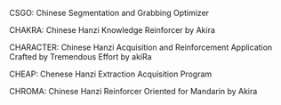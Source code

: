 CSGO:
Chinese Segmentation and Grabbing Optimizer



CHAKRA:
Chinese
Hanzi
Knowledge
Reinforcer
by
Akira

CHARACTER:
Chinese
Hanzi
Acquisition and
Reinforcement
Application
Crafted by
Tremendous
Effort by
akiRa

CHEAP:
Chenese
Hanzi
Extraction
Acquisition
Program

CHROMA:
Chinese
Hanzi
Reinforcer
Oriented for
Mandarin by
Akira



